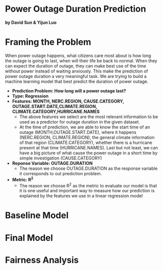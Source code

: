 # Power Outage Duration Prediction
**by David Sun & Yijun Luo**


# Framing the Problem
When power outage happens, what citizens care most about is how long the outage is going to last, when will their life be back to normal. When they can expect the duration of outage, they can make best use of the time without power instead of waiting anxiously. This make the prediction of power outage duration a very meaningful task. We are trying to build a machine learning model that best predict the duration of power outage.

- **Prediction Problem: How long will a power outage last?**
- **Type: Regression**
- **Features: MONTH, NERC.REGION, CAUSE.CATEGORY, OUTAGE.START.DATE,CLIMATE.REGION, CLIMATE.CATEGORY,HURRICANE.NAMES**
    - The above features we select are the most relevant information to be used as a predictor for outage duration in the given dataset. 
    - At the time of prediction, we are able to know the start time of an outage (MONTH,OUTAGE.START.DATE), where it happens (NERC.REGION, CLIMATE.REGION), the general climate information of that region (CLIMATE.CATEGORY), whether there is a hurricane present at that time (HURRICANE.NAMES). Last but not least, we can have a big picture of what cause the power outage in a short time by simple investigation (CAUSE.CATEGORY)  
- **Reponse Variable: OUTAGE.DURATION**
    - The reason we choose OUTAGE.DURATION as the response variable it corresponds to out prediction problem.
- **Metric: R<sup>2</sup>**
    - The reason we choose R<sup>2</sup> as the metric to evaluate our model is that it is one useful and important way to measure how our prediction is explained by the features we use in a linear regression model








# Baseline Model





# Final Model






# Fairness Analysis
